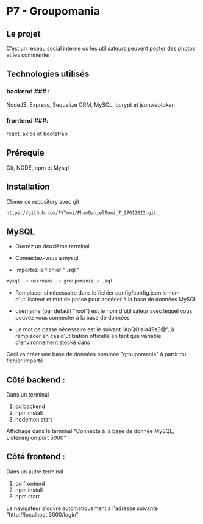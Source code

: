 # P7 - Groupomania #

## Le projet ##

C’est un réseau social interne où les utilisateurs peuvent poster des photos et les commenter

## Technologies utilisés  ##

### backend ### : 

NodeJS, Express, Sequelize ORM, MySQL, bcrypt et jsonwebtoken

### frontend ###: 

react, axios et bootstrap

## Prérequie ##

Git, NODE, npm et Mysql 

## Installation  ##

Cloner ce repository avec git 

```bash
https://github.com/FYTomi/PhamDanielTomi_7_27012022.git
```

## MySQL

- Ouvrez un deuxième terminal.

- Connectez-vous à mysql.

- Importez le fichier " .sql "


```bash
mysql -u username -p groupomania < .sql
```
- Remplacer si nécessaire dans le fichier config/config.json le nom d'utilisateur et mot de passe pour accéder à la base de données MySQL

- username (par défault "root") est le nom d'utilisateur avec lequel vous pouvez vous connecter à la base de données

- Le mot de passe nécessaire est le suivant "ApQOlala49s3@", à remplacer en cas d'utilsation officelle en tant que variable d'environnement stocké dans

Ceci va créer une base de données nommée "groupomania" à partir du fichier importé


 ## Côté backend :
Dans un terminal
1) cd backend
2) npm install
3) nodemon start

Affichage dans le terminal "Connecté à la base de donnée MySQL, Listening on port 5000" 

## Côté frontend :
Dans un autre terminal
1) cd frontend
2) npm install
3) npm start

Le navigateur s'ouvre automatiquement à l'adresse suivante "http://localhost:3000/login"